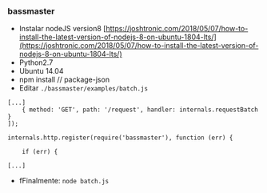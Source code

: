 ### bassmaster
- Instalar nodeJS version8
[https://joshtronic.com/2018/05/07/how-to-install-the-latest-version-of-nodejs-8-on-ubuntu-1804-lts/](https://joshtronic.com/2018/05/07/how-to-install-the-latest-version-of-nodejs-8-on-ubuntu-1804-lts/)
- Python2.7
- Ubuntu 14.04
- npm install // package-json
- Editar `./bassmaster/examples/batch.js`
```node
[...]
    { method: 'GET', path: '/request', handler: internals.requestBatch }
]);

internals.http.register(require('bassmaster'), function (err) {

    if (err) {

[...]
```
- fFinalmente: `node batch.js`
